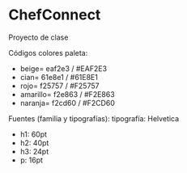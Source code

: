 # ChefConnect
 Proyecto de clase

Códigos colores paleta: 
- beige= eaf2e3 /  #EAF2E3
- cian=  61e8e1 / #61E8E1
- rojo=  f25757 / #F25757
- amarillo= f2e863 / #F2E863
- naranja=  f2cd60 / #F2CD60

Fuentes (familia y tipografías):
tipografía: Helvetica
- h1: 60pt
- h2: 40pt
- h3: 24pt
- p: 16pt
